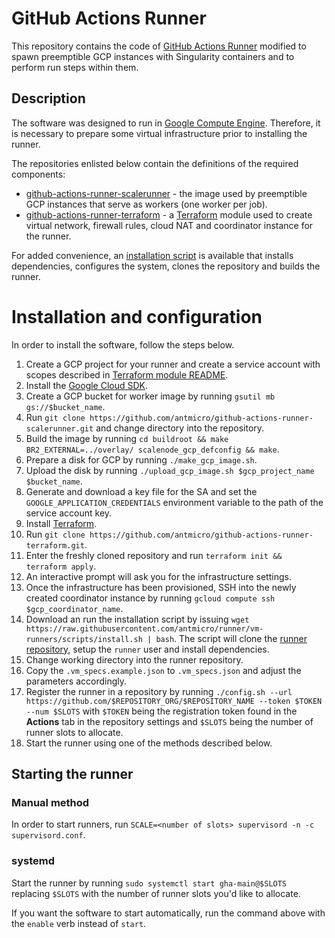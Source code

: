 # GitHub Actions Runner

This repository contains the code of [GitHub Actions Runner](https://github.com/actions/runner.git) modified to spawn preemptible GCP instances with Singularity containers and to perform run steps within them.

## Description

The software was designed to run in [Google Compute Engine](https://cloud.google.com/compute).
Therefore, it is necessary to prepare some virtual infrastructure prior to installing the runner.

The repositories enlisted below contain the definitions of the required components:

* [github-actions-runner-scalerunner](https://github.com/antmicro/github-actions-runner-scalerunner) - the image used by preemptible GCP instances that serve as workers (one worker per job).
* [github-actions-runner-terraform](https://github.com/antmicro/github-actions-runner-terraform) - a [Terraform](https://www.terraform.io/) module used to create virtual network, firewall rules, cloud NAT and coordinator instance for the runner.

For added convenience, an [installation script](https://raw.githubusercontent.com/antmicro/runner/vm-runners/scripts/install.sh) is available that installs dependencies, configures the system, clones the repository and builds the runner.

# Installation and configuration

In order to install the software, follow the steps below.

1. Create a GCP project for your runner and create a service account with scopes described in [Terraform module README](https://raw.githubusercontent.com/antmicro/github-actions-runner-terraform/main/README.md).
1. Install the [Google Cloud SDK](https://cloud.google.com/sdk/docs/install#deb).
1. Create a GCP bucket for worker image by running `gsutil mb gs://$bucket_name`.
1. Run `git clone https://github.com/antmicro/github-actions-runner-scalerunner.git` and change directory into the repository.
1. Build the image by running `cd buildroot && make BR2_EXTERNAL=../overlay/ scalenode_gcp_defconfig && make`.
1. Prepare a disk for GCP by running `./make_gcp_image.sh`.
1. Upload the disk by running `./upload_gcp_image.sh $gcp_project_name $bucket_name`.
1. Generate and download a key file for the SA and set the `GOOGLE_APPLICATION_CREDENTIALS` environment variable to the path of the service account key.
1. Install [Terraform](https://learn.hashicorp.com/tutorials/terraform/install-cli).
1. Run `git clone https://github.com/antmicro/github-actions-runner-terraform.git`.
1. Enter the freshly cloned repository and run `terraform init && terraform apply`.
1. An interactive prompt will ask you for the infrastructure settings.
1. Once the infrastructure has been provisioned, SSH into the newly created coordinator instance by running `gcloud compute ssh $gcp_coordinator_name`.
1. Download an run the installation script by issuing `wget https://raw.githubusercontent.com/antmicro/runner/vm-runners/scripts/install.sh | bash`. The script will clone the [runner repository](https://github.com/antmicro/runner), setup the `runner` user and install dependencies.
1. Change working directory into the runner repository.
1. Copy the `.vm_specs.example.json` to `.vm_specs.json` and adjust the parameters accordingly.
1. Register the runner in a repository by running `./config.sh --url https://github.com/$REPOSITORY_ORG/$REPOSITORY_NAME --token $TOKEN --num $SLOTS` with `$TOKEN` being the registration token found in the **Actions** tab in the repository settings and `$SLOTS` being the number of runner slots to allocate.
1. Start the runner using one of the methods described below.

## Starting the runner

### Manual method

In order to start runners, run `SCALE=<number of slots> supervisord -n -c supervisord.conf`.

### systemd

Start the runner by running `sudo systemctl start gha-main@$SLOTS` replacing `$SLOTS` with the number of runner slots you'd like to allocate.

If you want the software to start automatically, run the command above with the `enable` verb instead of `start`.
